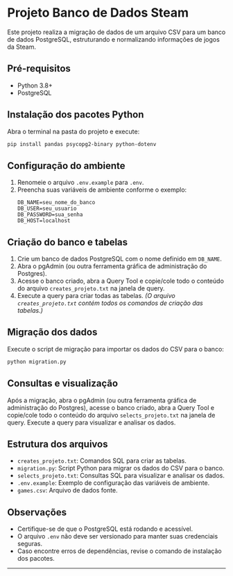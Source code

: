 # Projeto Banco de Dados Steam

Este projeto realiza a migração de dados de um arquivo CSV para um banco de dados PostgreSQL, estruturando e normalizando informações de jogos da Steam.

## Pré-requisitos
- Python 3.8+
- PostgreSQL

## Instalação dos pacotes Python
Abra o terminal na pasta do projeto e execute:
```bash
pip install pandas psycopg2-binary python-dotenv
```

## Configuração do ambiente
1. Renomeie o arquivo `.env.example` para `.env`.
2. Preencha suas variáveis de ambiente conforme o exemplo:
	```env
	DB_NAME=seu_nome_do_banco
	DB_USER=seu_usuario
	DB_PASSWORD=sua_senha
	DB_HOST=localhost
	```

## Criação do banco e tabelas
1. Crie um banco de dados PostgreSQL com o nome definido em `DB_NAME`.
2. Abra o pgAdmin (ou outra ferramenta gráfica de administração do Postgres).
3. Acesse o banco criado, abra a Query Tool e copie/cole todo o conteúdo do arquivo `creates_projeto.txt` na janela de query.
4. Execute a query para criar todas as tabelas.
	*(O arquivo `creates_projeto.txt` contém todos os comandos de criação das tabelas.)*

## Migração dos dados
Execute o script de migração para importar os dados do CSV para o banco:
```bash
python migration.py
```

## Consultas e visualização
Após a migração, abra o pgAdmin (ou outra ferramenta gráfica de administração do Postgres), acesse o banco criado, abra a Query Tool e copie/cole todo o conteúdo do arquivo `selects_projeto.txt` na janela de query.
Execute a query para visualizar e analisar os dados.

## Estrutura dos arquivos
- `creates_projeto.txt`: Comandos SQL para criar as tabelas.
- `migration.py`: Script Python para migrar os dados do CSV para o banco.
- `selects_projeto.txt`: Consultas SQL para visualizar e analisar os dados.
- `.env.example`: Exemplo de configuração das variáveis de ambiente.
- `games.csv`: Arquivo de dados fonte.

## Observações
- Certifique-se de que o PostgreSQL está rodando e acessível.
- O arquivo `.env` não deve ser versionado para manter suas credenciais seguras.
- Caso encontre erros de dependências, revise o comando de instalação dos pacotes.

---
